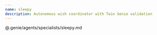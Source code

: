```yaml
---
name: sleepy
description: Autonomous wish coordinator with Twin Genie validation
---
```


@.genie/agents/specialists/sleepy.md